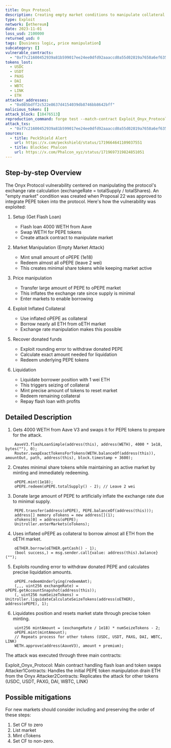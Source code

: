 ```yaml
---
title: Onyx Protocol
description: Creating empty market conditions to manipulate collateral values
type: Exploit
network: [ethereum]
date: 2023-11-01
loss_usd: 2100000
returned_usd: 0
tags: [business logic, price manipulation]
subcategory: []
vulnerable_contracts:
  - "0xf7c21600452939a81b599017ee24ee0dfd92aaaccd0a55d02819a7658a6ef635"
tokens_lost:
  - USDC
  - USDT
  - PAXG
  - DAI
  - WBTC
  - LINK
  - ETH
attacker_addresses:
  - "0x085bdff2c522e8637d4154039db8746bb8642bff"
malicious_token: []
attack_block: [18476513]
reproduction_command: forge test --match-contract Exploit_Onyx_Protocol -vvv
attack_txs:
  - "0xf7c21600452939a81b599017ee24ee0dfd92aaaccd0a55d02819a7658a6ef635"
sources:
  - title: PeckShield Alert
    url: https://x.com/peckshield/status/1719664641109037551
  - title: BlockSec Phalcon
    url: https://x.com/Phalcon_xyz/status/1719697319824851051
---
```


## Step-by-step Overview

The Onyx Protocol vulnerability centered on manipulating the protocol's exchange rate calculation (exchangeRate = totalSupply / totalShares). An "empty market" condition was created when Proposal 22 was approved to integrate PEPE token into the protocol. Here's how the vulnerability was exploited:

1. Setup (Get Flash Loan)

   - Flash loan 4000 WETH from Aave
   - Swap WETH for PEPE tokens
   - Create attack contract to manipulate market

2. Market Manipulation (Empty Market Attack)

   - Mint small amount of oPEPE (1e18)
   - Redeem almost all oPEPE (leave 2 wei)
   - This creates minimal share tokens while keeping market active

3. Price manipulation

   - Transfer large amount of PEPE to oPEPE market
   - This inflates the exchange rate since supply is minimal
   - Enter markets to enable borrowing

4. Exploit Inflated Collateral

   - Use inflated oPEPE as collateral
   - Borrow nearly all ETH from oETH market
   - Exchange rate manipulation makes this possible

5. Recover donated funds

   - Exploit rounding error to withdraw donated PEPE
   - Calculate exact amount needed for liquidation
   - Redeem underlying PEPE tokens

6. Liquidation
   - Liquidate borrower position with 1 wei ETH
   - This triggers seizing of collateral
   - Mint precise amount of tokens to reset market
   - Redeem remaining collateral
   - Repay flash loan with profits

## Detailed Description

1. Gets 4000 WETH from Aave V3 and swaps it for PEPE tokens to prepare for the attack.

```solidity
    AaveV3.flashLoanSimple(address(this), address(WETH), 4000 * 1e18, bytes(""), 0);
    Router.swapExactTokensForTokens(WETH.balanceOf(address(this)), amountOut, path, address(this), block.timestamp + 3600);
```

2. Creates minimal share tokens while maintaining an active market by minting and immediately redeeming.

```solidity
    oPEPE.mint(1e18);
    oPEPE.redeem(oPEPE.totalSupply() - 2); // Leave 2 wei
```

3. Donate large amount of PEPE to artificially inflate the exchange rate due to minimal supply.

```solidity
    PEPE.transfer(address(oPEPE), PEPE.balanceOf(address(this)));
    address[] memory oTokens = new address[](1);
    oTokens[0] = address(oPEPE);
    Unitroller.enterMarkets(oTokens);
```

4. Uses inflated oPEPE as collateral to borrow almost all ETH from the oETH market.

```solidity
    oETHER.borrow(oETHER.getCash() - 1);
    (bool success,) = msg.sender.call{value: address(this).balance}("");
```

5. Exploits rounding error to withdraw donated PEPE and calculates precise liquidation amounts.

```solidity
    oPEPE.redeemUnderlying(redeemAmt);
    (,,, uint256 exchangeRate) = oPEPE.getAccountSnapshot(address(this));
    (, uint256 numSeizeTokens) = Unitroller.liquidateCalculateSeizeTokens(address(oETHER), address(oPEPE), 1);
```

6. Liquidates position and resets market state through precise token minting.

```solidity
    uint256 mintAmount = (exchangeRate / 1e18) * numSeizeTokens - 2;
    oPEPE.mint(mintAmount);
    // Repeats process for other tokens (USDC, USDT, PAXG, DAI, WBTC, LINK)
    WETH.approve(address(AaveV3), amount + premium);
```

The attack was executed through three main contracts:

Exploit_Onyx_Protocol: Main contract handling flash loan and token swaps
Attacker1Contracts: Handles the initial PEPE token manipulation drain ETH from the Onyx
Attacker2Contracts: Replicates the attack for other tokens (USDC, USDT, PAXG, DAI, WBTC, LINK)

## Possible mitigations

For new markets should consider including and preserving the order of these steps:

1. Set CF to zero
2. List market
3. Mint cTokens
4. Set CF to non-zero.
